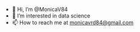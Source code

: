 - 👋 Hi, I’m @MonicaV84
- 👀 I’m interested in data science
- 📫 How to reach me at monicavrd84@gmail.com

<!---
MonicaV84/MonicaV84 is a ✨ special ✨ repository because its `README.md` (this file) appears on your GitHub profile.
You can click the Preview link to take a look at your changes.
--->
